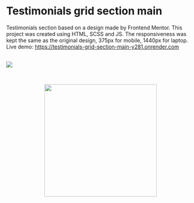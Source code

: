# Testimonials grid section main

Testimonials section based on a design made by Frontend Mentor.
This project was created using HTML, SCSS and JS. The responsiveness was kept the same as the original design, 375px for mobile, 1440px for laptop. <br>
Live demo: https://testimonials-grid-section-main-y281.onrender.com
<br>
<br>
<p>
  <img src="https://user-images.githubusercontent.com/107587774/216459865-8b0741cc-6591-4b04-9b72-f78f2ff8882a.png">
</p> &nbsp;
<p align="center">
  <img src="https://user-images.githubusercontent.com/107587774/216459870-c52b4066-cb8d-4447-9637-4acd1fa4e86a.png" | width=300px>
</p> 

